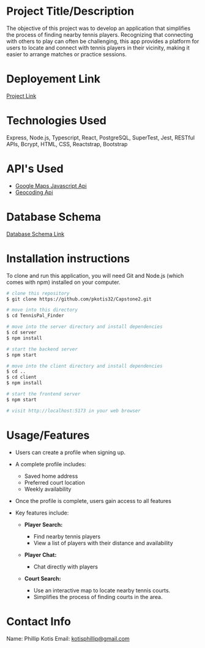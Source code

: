 # Project Title/Description

The objective of this project was to develop an application that simplifies the process of finding nearby tennis players. Recognizing that connecting with others to play can often be challenging, this app provides a platform for users to locate and connect with tennis players in their vicinity, making it easier to arrange matches or practice sessions.


# Deployement Link

[Project Link]()

# Technologies Used 

Express, Node.js, Typescript, React, PostgreSQL, SuperTest, Jest, RESTful APIs, Bcrypt, HTML, CSS, Reactstrap, Bootstrap

# API's Used
- [Google Maps Javascript Api](https://developers.google.com/codelabs/maps-platform/maps-platform-101-react-js#0)
- [Geocoding Api](https://developers.google.com/maps/documentation/geocoding/overview)


# Database Schema

[Database Schema Link]()


# Installation instructions
To clone and run this application, you will need Git and Node.js (which comes with npm) installed on your computer.
```Bash
# clone this repository
$ git clone https://github.com/pkotis32/Capstone2.git

# move into this directory
$ cd TennisPal_Finder

# move into the server directory and install dependencies
$ cd server
$ npm install

# start the backend server
$ npm start

# move into the client directory and install dependencies
$ cd ..
$ cd client
$ npm install

# start the frontend server
$ npm start

# visit http://localhost:5173 in your web browser
```



# Usage/Features

- Users can create a profile when signing up.
- A complete profile includes:
  - Saved home address
  - Preferred court location
  - Weekly availability

- Once the profile is complete, users gain access to all features
- Key features include:
  - **Player Search:**
    - Find nearby tennis players
    - View a list of players with their distance and availability
    
  - **Player Chat:**
    - Chat directly with players

  - **Court Search:**
    - Use an interactive map to locate nearby tennis courts.
    - Simplifies the process of finding courts in the area.


# Contact Info

Name: Phillip Kotis
Email: kotisphillip@gmail.com
